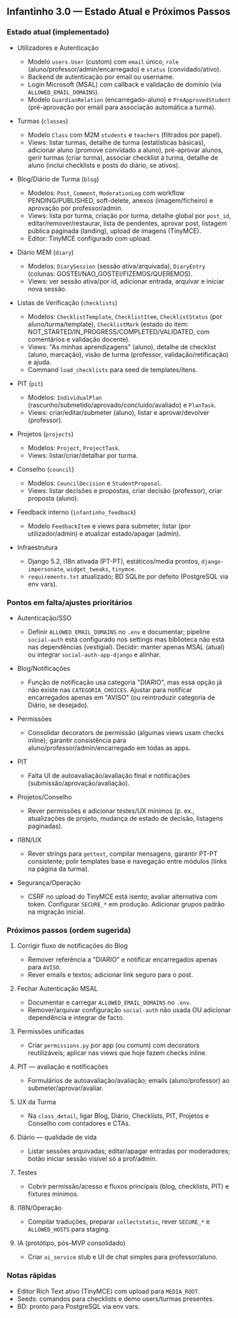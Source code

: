 ## Infantinho 3.0 — Estado Atual e Próximos Passos

### Estado atual (implementado)
- Utilizadores e Autenticação
  - Modelo `users.User` (custom) com `email` único, `role` (aluno/professor/admin/encarregado) e `status` (convidado/ativo).
  - Backend de autenticação por email ou username.
  - Login Microsoft (MSAL) com callback e validação de domínio (via `ALLOWED_EMAIL_DOMAINS`).
  - Modelo `GuardianRelation` (encarregado-aluno) e `PreApprovedStudent` (pré-aprovação por email para associação automática a turma).

- Turmas (`classes`)
  - Modelo `Class` com M2M `students` e `teachers` (filtrados por papel).
  - Views: listar turmas, detalhe de turma (estatísticas básicas), adicionar aluno (promove convidado a aluno), pré-aprovar alunos, gerir turmas (criar turma), associar checklist à turma, detalhe de aluno (inclui checklists e posts do diário, se ativos).

- Blog/Diário de Turma (`blog`)
  - Modelos: `Post`, `Comment`, `ModerationLog` com workflow PENDING/PUBLISHED, soft-delete, anexos (imagem/ficheiro) e aprovação por professor/admin.
  - Views: lista por turma, criação por turma, detalhe global por `post_id`, editar/remover/restaurar, lista de pendentes, aprovar post, listagem pública paginada (landing), upload de imagens (TinyMCE).
  - Editor: TinyMCE configurado com upload.

- Diário MEM (`diary`)
  - Modelos: `DiarySession` (sessão ativa/arquivada), `DiaryEntry` (colunas: GOSTEI/NAO_GOSTEI/FIZEMOS/QUEREMOS).
  - Views: ver sessão ativa/por id, adicionar entrada, arquivar e iniciar nova sessão.

- Listas de Verificação (`checklists`)
  - Modelos: `ChecklistTemplate`, `ChecklistItem`, `ChecklistStatus` (por aluno/turma/template), `ChecklistMark` (estado do item: NOT_STARTED/IN_PROGRESS/COMPLETED/VALIDATED, com comentários e validação docente).
  - Views: "As minhas aprendizagens" (aluno), detalhe de checklist (aluno, marcação), visão de turma (professor, validação/retificação) e ajuda.
  - Command `load_checklists` para seed de templates/itens.

- PIT (`pit`)
  - Modelos: `IndividualPlan` (rascunho/submetido/aprovado/concluído/avaliado) e `PlanTask`.
  - Views: criar/editar/submeter (aluno), listar e aprovar/devolver (professor).

- Projetos (`projects`)
  - Modelos: `Project`, `ProjectTask`.
  - Views: listar/criar/detalhar por turma.

- Conselho (`council`)
  - Modelos: `CouncilDecision` e `StudentProposal`.
  - Views: listar decisões e propostas, criar decisão (professor), criar proposta (aluno).

- Feedback interno (`infantinho_feedback`)
  - Modelo `FeedbackItem` e views para submeter, listar (por utilizador/admin) e atualizar estado/apagar (admin).

- Infraestrutura
  - Django 5.2, i18n ativada (PT-PT), estáticos/media prontos, `django-impersonate`, `widget_tweaks`, `tinymce`.
  - `requirements.txt` atualizado; BD SQLite por defeito (PostgreSQL via env vars).

### Pontos em falta/ajustes prioritários
- Autenticação/SSO
  - Definir `ALLOWED_EMAIL_DOMAINS` no `.env` e documentar; pipeline `social-auth` está configurado nos settings mas biblioteca não está nas dependências (vestigial). Decidir: manter apenas MSAL (atual) ou integrar `social-auth-app-django` e alinhar.

- Blog/Notificações
  - Função de notificação usa categoria "DIARIO", mas essa opção já não existe nas `CATEGORIA_CHOICES`. Ajustar para notificar encarregados apenas em "AVISO" (ou reintroduzir categoria de Diário, se desejado).

- Permissões
  - Consolidar decorators de permissão (algumas views usam checks inline); garantir consistência para aluno/professor/admin/encarregado em todas as apps.

- PIT
  - Falta UI de autoavaliação/avaliação final e notificações (submissão/aprovação/avaliação).

- Projetos/Conselho
  - Rever permissões e adicionar testes/UX mínimos (p. ex., atualizações de projeto, mudança de estado de decisão, listagens paginadas).

- I18N/UX
  - Rever strings para `gettext`, compilar mensagens, garantir PT-PT consistente; polir templates base e navegação entre módulos (links na página da turma).

- Segurança/Operação
  - CSRF no upload do TinyMCE está isento; avaliar alternativa com token. Configurar `SECURE_*` em produção. Adicionar grupos padrão na migração inicial.

### Próximos passos (ordem sugerida)
1) Corrigir fluxo de notificações do Blog
   - Remover referência a "DIARIO" e notificar encarregados apenas para `AVISO`.
   - Rever emails e textos; adicionar link seguro para o post.

2) Fechar Autenticação MSAL
   - Documentar e carregar `ALLOWED_EMAIL_DOMAINS` no `.env`.
   - Remover/arquivar configuração `social-auth` não usada OU adicionar dependência e integrar de facto.

3) Permissões unificadas
   - Criar `permissions.py` por app (ou comum) com decorators reutilizáveis; aplicar nas views que hoje fazem checks inline.

4) PIT — avaliação e notificações
   - Formulários de autoavaliação/avaliação; emails (aluno/professor) ao submeter/aprovar/avaliar.

5) UX da Turma
   - Na `class_detail`, ligar Blog, Diário, Checklists, PIT, Projetos e Conselho com contadores e CTAs.

6) Diário — qualidade de vida
   - Listar sessões arquivadas; editar/apagar entradas por moderadores; botão iniciar sessão visível só a prof/admin.

7) Testes
   - Cobrir permissão/acesso e fluxos principais (blog, checklists, PIT) e fixtures mínimos.

8) I18N/Operação
   - Compilar traduções, preparar `collectstatic`, rever `SECURE_*` e `ALLOWED_HOSTS` para staging.

9) IA (protótipo, pós-MVP consolidado)
   - Criar `ai_service` stub e UI de chat simples para professor/aluno.

### Notas rápidas
- Editor Rich Text ativo (TinyMCE) com upload para `MEDIA_ROOT`.
- Seeds: comandos para checklists e demo users/turmas presentes.
- BD: pronto para PostgreSQL via env vars.


